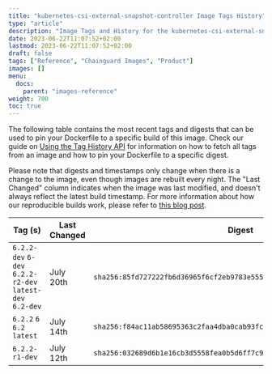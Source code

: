 ```yaml
---
title: "kubernetes-csi-external-snapshot-controller Image Tags History"
type: "article"
description: "Image Tags and History for the kubernetes-csi-external-snapshot-controller Chainguard Image"
date: 2023-06-22T11:07:52+02:00
lastmod: 2023-06-22T11:07:52+02:00
draft: false
tags: ["Reference", "Chainguard Images", "Product"]
images: []
menu:
  docs:
    parent: "images-reference"
weight: 700
toc: true
---
```


The following table contains the most recent tags and digests that can be used to pin your Dockerfile to a specific build of this image. Check our guide on [Using the Tag History API](/chainguard/chainguard-images/using-the-tag-history-api/) for information on how to fetch all tags from an image and how to pin your Dockerfile to a specific digest.

Please note that digests and timestamps only change when there is a change to the image, even though images are rebuilt every night. The "Last Changed" column indicates when the image was last modified, and doesn't always reflect the latest build timestamp. For more information about how our reproducible builds work, please refer to [this blog post](https://www.chainguard.dev/unchained/reproducing-chainguards-reproducible-image-builds).

| Tag (s)                                                    | Last Changed | Digest                                                                    |
|------------------------------------------------------------|--------------|---------------------------------------------------------------------------|
|  `6.2.2-dev` `6-dev` `6.2.2-r2-dev` `latest-dev` `6.2-dev` | July 20th    | `sha256:85fd727222fb6d36965f6cf2eb9783e55577f72e5639c1e962f6366f7544e3e6` |
|  `6.2.2` `6` `6.2` `latest`                                | July 14th    | `sha256:f84ac11ab58695363c2faa4dba0cab93fcd242574c5321e6d05deab16fede123` |
|  `6.2.2-r1-dev`                                            | July 12th    | `sha256:032689d6b1e16cb3d5558fea0b5d6ff7c9e3282ca9acbd4e6776726784877b63` |
